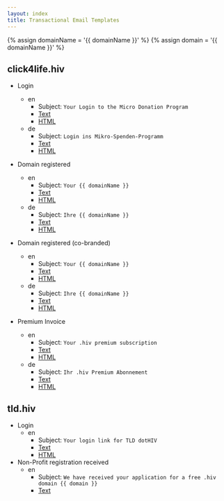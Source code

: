 ```yaml
---
layout: index
title: Transactional Email Templates
---
```


{% assign domainName = '{{ domainName }}' %}
{% assign domain = '{{ domainName }}' %}

## click4life.hiv

 * Login
   * en
     * Subject: `Your Login to the Micro Donation Program`
     * [Text](/click4life-login-text-en.html)
     * [HTML](/click4life-login-en.html)
   * de
     * Subject: `Login ins Mikro-Spenden-Programm`
     * [Text](/click4life-login-text-de.html)
     * [HTML](/click4life-login-de.html)
     
 * Domain registered
   * en
     * Subject: `Your {{ domainName }}`
     * [Text](/click4life-registered-text-en.html)
     * [HTML](/click4life-registered-en.html)
   * de
     * Subject: `Ihre {{ domainName }}`
     * [Text](/click4life-registered-text-de.html)
     * [HTML](/click4life-registered-de.html)
     
 * Domain registered (co-branded)
   * en
     * Subject: `Your {{ domainName }}`
     * [Text](/click4life-registered-cobranded-text-en.html)
     * [HTML](/click4life-registered-cobranded-en.html)
   * de
     * Subject: `Ihre {{ domainName }}`
     * [Text](/click4life-registered-cobranded-text-de.html)
     * [HTML](/click4life-registered-cobranded-de.html)

 * Premium Invoice
   * en
     * Subject: `Your .hiv premium subscription`
     * [Text](/click4life-premium-text-en.html)
     * [HTML](/click4life-premium-en.html)
   * de
     * Subject: `Ihr .hiv Premium Abonnement`
     * [Text](/click4life-premium-text-de.html)
     * [HTML](/click4life-premium-de.html)

## tld.hiv

 * Login
   * en
     * Subject: `Your login link for TLD dotHIV`
     * [Text](/tld-login-text.html)
     * [HTML](/tld-login.html)
 * Non-Profit registration received
   * en
     * Subject: `We have received your application for a free .hiv domain {{ domain }}`
     * [Text](/tld-nonprofit-registration-received-text.html)
